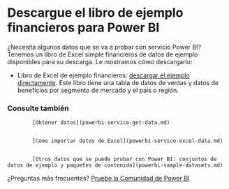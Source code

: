 <properties
   pageTitle="Descargue el libro de ejemplo financieros para Power BI"
   description="Descargue el libro de ejemplo financieros para Power BI"
   services="powerbi"
   documentationCenter=""
   authors="mihart"
   manager="mblythe"
   backup=""
   editor=""
   tags=""
   qualityFocus="no"
   qualityDate=""/>

<tags
   ms.service="powerbi"
   ms.devlang="NA"
   ms.topic="article"
   ms.tgt_pltfrm="NA"
   ms.workload="powerbi"
   ms.date="03/23/2016"
   ms.author="amac"/>
# <a name="download-the-financial-sample-workbook-for-power-bi"></a>Descargue el libro de ejemplo financieros para Power BI

¿Necesita algunos datos que se va a probar con servicio Power BI? Tenemos un libro de Excel simple financieros de datos de ejemplo disponibles para su descarga.  Le mostramos cómo descargarlo:

-   Libro de Excel de ejemplo financieros: [descargar el ejemplo directamente](http://go.microsoft.com/fwlink/?LinkID=521962).
    Este libro tiene una tabla de datos de ventas y datos de beneficios por segmento de mercado y el país o región.

### <a name="see-also"></a>Consulte también


            [Obtener datos](powerbi-service-get-data.md)


            [Cómo importar datos de Excel](powerbi-service-excel-data.md)


            [Otros datos que se puede probar con Power BI: conjuntos de datos de ejemplo y paquetes de contenido](powerbi-sample-datasets.md)

¿Preguntas más frecuentes? 
            [Pruebe la Comunidad de Power BI](http://community.powerbi.com/)
